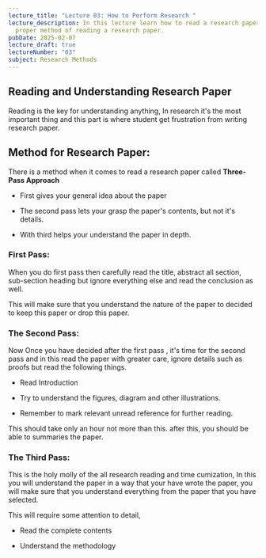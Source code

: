 ```yaml
---
lecture_title: "Lecture 03: How to Perform Research "
lecture_description: In this lecture learn how to read a research paper, the
  proper method of reading a research paper.
pubDate: 2025-02-07
lecture_draft: true
lectureNumber: "03"
subject: Research Methods
---
```

## Reading and Understanding Research Paper

Reading is the key for understanding anything, In research it's the most important thing and this part is where student get frustration from writing research paper.

## Method for Research Paper:

There is a method when it comes to read a research paper called **Three-Pass Approach**

*   First gives your general idea about the paper
    
*   The second pass lets your grasp the paper's contents, but not it's details.
    
*   With third helps your understand the paper in depth.
    

### First Pass:

When you do first pass then carefully read the title, abstract all section, sub-section heading but ignore everything else and read the conclusion as well.

This will make sure that you understand the nature of the paper to decided to keep this paper or drop this paper.

### The Second Pass:

Now Once you have decided after the first pass , it's time for the second pass and in this read the paper with greater care, ignore details such as proofs but read the following things.

*   Read Introduction
    
*   Try to understand the figures, diagram and other illustrations.
    
*   Remember to mark relevant unread reference for further reading.
    

This should take only an hour not more than this. after this, you should be able to summaries the paper.

### The Third Pass:

This is the holy molly of the all research reading and time cumization, In this you will understand the paper in a way that your have wrote the paper, you will make sure that you understand everything from the paper that you have selected.

This will require some attention to detail,

*   Read the complete contents
    
*   Understand the methodology